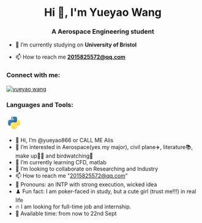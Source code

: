 <h1 align="center">Hi 👋, I'm Yueyao Wang</h1>
<h3 align="center">A Aerospace Engineering student</h3>

- 🔭 I’m currently studying on **University of Bristol**

- 📫 How to reach me **2015825572@qq.com**

<h3 align="left">Connect with me:</h3>
<p align="left">
<a href="https://linkedin.com/in/yueyao wang" target="blank"><img align="center" src="https://raw.githubusercontent.com/rahuldkjain/github-profile-readme-generator/master/src/images/icons/Social/linked-in-alt.svg" alt="yueyao wang" height="30" width="40" /></a>
</p>

<h3 align="left">Languages and Tools:</h3>
<p align="left"> <a href="https://www.python.org" target="_blank" rel="noreferrer"> <img src="https://raw.githubusercontent.com/devicons/devicon/master/icons/python/python-original.svg" alt="python" width="40" height="40"/> </a> </p>


- 🤔 Hi, I’m @yueyao866 or CALL ME Alis
- 🛫 I’m interested in Aerospace(yes my major), civil plane✈️, literature📚, make up💅🏼 and birdwatching🦆
- 🧪 I’m currently learning CFD, matlab
- 💞️ I’m looking to collaborate on Researching and Industry
- 📫 How to reach me "2015825572@qq.com"
- 🦎 Pronouns: an INTP with strong execution, wicked idea
- ♟️ Fun fact: I am poker-faced in study, but a cute girl (trust me!!!) in real life
- 🔥 I am looking for full-time job and internship.
- 🧩 Available time: from now to 22nd Sept 
<!---
yueyao866/yueyao866 is a ✨ special ✨ repository because its `README.md` (this file) appears on your GitHub profile.
You can click the Preview link to take a look at your changes.
--->
